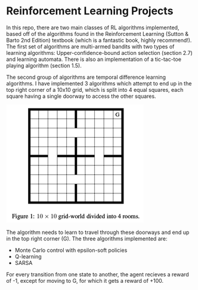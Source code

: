 # Reinforcement Learning Projects


In this repo, there are two main classes of RL algorithms implemented, based off of the algorithms found in the Reinforcement Learning (Sutton &amp; Barto 2nd Edition) textbook (which is a fantastic book, highly recommend!). The first set of algorithms are multi-armed bandits with two types of learning algorithms: Upper-confidence-bound action selection (section 2.7) and learning automata. There is also an implementation of a tic-tac-toe playing algorithm (section 1.5).

The second group of algorithms are temporal difference learning algorithms. I have implemented 3 algorithms which attempt to end up in the top right corner of a 10x10 grid, which is split into 4 equal squares, each square having a single doorway to access the other squares. 

![Ryerson](board.png)

The algorithm needs to learn to travel through these doorways and end up in the top right corner (G). The three algorithms implemented are:
- Monte Carlo control with epsilon-soft policies
- Q-learning
- SARSA 

For every transition from one state to another, the agent recieves a reward of -1, except for moving to G, for which it gets a reward of +100.
